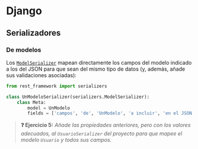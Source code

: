 # Django
## Serializadores
### De modelos

Los [`ModelSerializer`](https://www.django-rest-framework.org/api-guide/serializers/#modelserializer) mapean directamente los campos del modelo indicado a los del JSON para que sean del mismo tipo de datos (y, además, añade sus validaciones asociadas):

```python
from rest_framework import serializers

class UnModeloSerializer(serializers.ModelSerializer):
    class Meta:
        model = UnModelo
        fields = ['campos', 'de', 'UnModelo', 'a incluir', 'en el JSON']
```

> **❓ Ejercicio 5:** _Añade las propiedades anteriores, pero con los valores adecuados, al `UsuarioSerializer` del proyecto para que mapee el modelo `Usuario` y todos sus campos._
